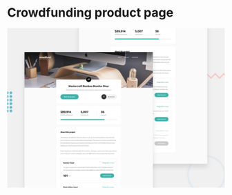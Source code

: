 # Crowdfunding product page

![Design preview for the Crowdfunding product page coding challenge](./src/design/desktop-preview.jpg)